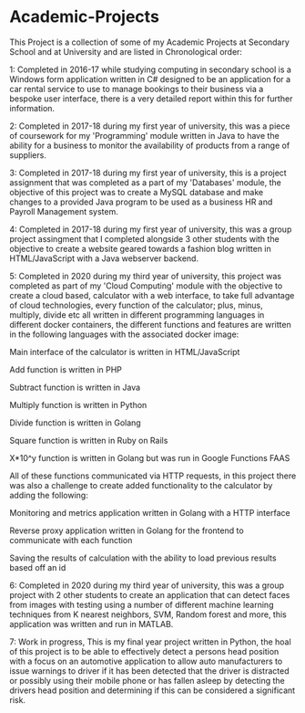 # Academic-Projects

This Project is a collection of some of my Academic Projects at Secondary School and at University and are listed in Chronological order:


1: Completed in 2016-17 while studying computing in secondary school is a Windows form application written in C# designed to be an application for a car rental service to use to manage bookings to their business via a bespoke user interface, there is a very detailed report within this for further information.


2: Completed in 2017-18 during my first year of university, this was a piece of coursework for my 'Programming' module written in Java to have the ability for a business to monitor the availability of products from a range of suppliers.


3: Completed in 2017-18 during my first year of university, this is a project assignment that was completed as a part of my 'Databases' module, the objective of this project was to create a MySQL database and make changes to a provided Java program to be used as a business HR and Payroll Management system.


4: Completed in 2017-18 during my first year of university, this was a group project assingment that I completed alongside 3 other students with the objective to create a website geared towards a fashion blog written in HTML/JavaScript with a Java webserver backend.


5: Completed in 2020 during my third year of university, this project was completed as part of my 'Cloud Computing' module with the objective to create a cloud based, calculator with a web interface, to take full advantage of cloud technologies, every function of the calculator; plus, minus, multiply, divide etc all written in different programming languages in different docker containers, the different functions and features are written in the following languages with the associated docker image:

  Main interface of the calculator is written in HTML/JavaScript
  
  Add function is written in PHP
  
  Subtract function is written in Java
  
  Multiply function is written in Python
  
  Divide function is written in Golang
  
  Square function is written in Ruby on Rails
  
  X*10^y function is written in Golang but was run in Google Functions FAAS
  
All of these functions communicated via HTTP requests, in this project there was also a challenge to create added functionality to the calculator by adding the following:

  Monitoring and metrics application written in Golang with a HTTP interface
  
  Reverse proxy application written in Golang for the frontend to communicate with each function 
  
  Saving the results of calculation with the ability to load previous results based off an id
  
  
6: Completed in 2020 during my third year of university, this was a group project with 2 other students to create an application that can detect faces from images with testing using a number of different machine learning techniques from K nearest neighbors, SVM, Random forest and more, this application was written and run in MATLAB.



7: Work in progress, This is my final year project written in Python, the hoal of this project is to be able to effectively detect a persons head position with a focus on an automotive application to allow auto manufacturers to issue warnings to driver if it has been detected that the driver is distracted or possibly using their mobile phone or has fallen asleep by detecting the drivers head position and determining if this can be considered a significant risk.
